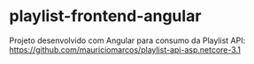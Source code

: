 # playlist-frontend-angular
Projeto desenvolvido com Angular para consumo da Playlist API: https://github.com/mauriciomarcos/playlist-api-asp.netcore-3.1
